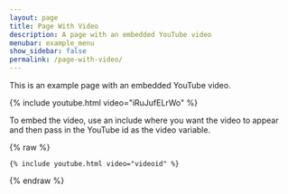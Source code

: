 ```yaml
---
layout: page
title: Page With Video
description: A page with an embedded YouTube video
menubar: example_menu
show_sidebar: false
permalink: /page-with-video/
---
```


This is an example page with an embedded YouTube video. 

{% include youtube.html video="iRuJufELrWo" %}

To embed the video, use an include where you want the video to appear and then pass in the YouTube id as the video variable. 

{% raw %}
```liquid
{% include youtube.html video="videoid" %}
```
{% endraw %}